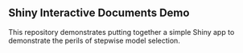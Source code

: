## Shiny Interactive Documents Demo

This repository demonstrates putting together a simple Shiny app to demonstrate the perils of stepwise model selection.